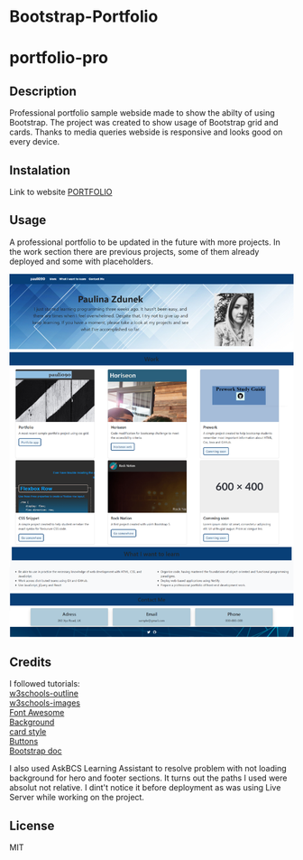 # Bootstrap-Portfolio

# portfolio-pro


## Description

Professional portfolio sample webside made to show the abilty of using Bootstrap. 
The project was created to show usage of Bootstrap grid and cards. Thanks to media queries webside is responsive and looks good on every device.



## Instalation

Link to website [PORTFOLIO](https://pauli090.github.io/Bootstrap-Portfolio/) 

## Usage

A professional portfolio to be updated in the future with more projects. 
In the work section there are previous projects, some of them already deployed and some with placeholders.

![alt text](/images/portfolio-screenshot.png)


## Credits

I followed tutorials:
<br>
[w3schools-outline](https://www.w3schools.com/cssref/pr_background-image.php)
<br>
[w3schools-images](https://www.w3schools.com/icons/fontawesome5_icons_computers.asp)
<br>
[Font Awesome](https://fontawesome.com/search?q=git&o=r)
<br>
[Background](https://www.freepik.com/)
<br>
[card style](https://codepen.io/Kerrys7777/pen/QWgwEeG)
<br>
[Buttons](https://stackoverflow.com/questions/28261287/how-to-change-btn-color-in-bootstrap)
<br>
[Bootstrap doc](https://getbootstrap.com/docs/5.3/components/navbar/#nav)

I also used AskBCS Learning Assistant to resolve problem with not loading background for hero and footer sections. It turns out the paths I used were absolut not relative. I dint't notice it before deployment as was using Live Server while working on the project.

## License 
MIT

